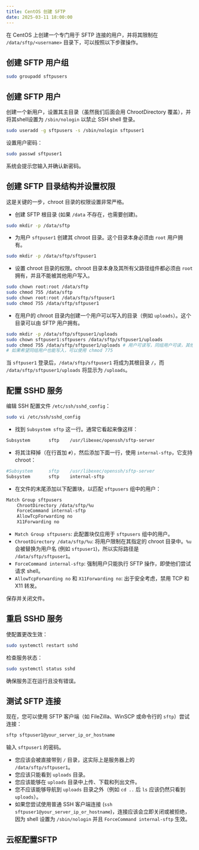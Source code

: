 ```yaml
---
title: CentOS 创建 SFTP
date: 2025-03-11 18:00:00
---
```


在 CentOS 上创建一个专门用于 SFTP 连接的用户，并将其限制在 `/data/sftp/<username>` 目录下，可以按照以下步骤操作。

## 创建 SFTP 用户组

```bash frame="none"
sudo groupadd sftpusers
```

## 创建 SFTP 用户

创建一个新用户，设置其主目录（虽然我们后面会用 ChrootDirectory 覆盖），并将其shell设置为 `/sbin/nologin` 以禁止 SSH shell 登录。

```bash frame="none"
sudo useradd -g sftpusers -s /sbin/nologin sftpuser1
```

设置用户密码：

```bash frame="none"
sudo passwd sftpuser1
```

系统会提示您输入并确认新密码。

## 创建 SFTP 目录结构并设置权限

这是关键的一步，chroot 目录的权限设置非常严格。

- 创建 SFTP 根目录 (如果 `/data` 不存在，也需要创建)。

```bash frame="none"
sudo mkdir -p /data/sftp
```

- 为用户 `sftpuser1` 创建其 chroot 目录。这个目录本身必须由 `root` 用户拥有。

```bash frame="none"
sudo mkdir -p /data/sftp/sftpuser1
```

- 设置 chroot 目录的权限。chroot 目录本身及其所有父路径组件都必须由 `root` 拥有，并且不能被其他用户写入。

```bash frame="none"
sudo chown root:root /data/sftp
sudo chmod 755 /data/sftp
sudo chown root:root /data/sftp/sftpuser1
sudo chmod 755 /data/sftp/sftpuser1
```

- 在用户的 chroot 目录内创建一个用户可以写入的目录（例如 `uploads`）。这个目录可以由 SFTP 用户拥有。

```bash frame="none"
sudo mkdir -p /data/sftp/sftpuser1/uploads
sudo chown sftpuser1:sftpusers /data/sftp/sftpuser1/uploads
sudo chmod 755 /data/sftp/sftpuser1/uploads # 用户可读写，同组用户可读，其他可读
# 如果希望同组用户也能写入，可以使用 chmod 775
```

当 `sftpuser1` 登录后，`/data/sftp/sftpuser1` 将成为其根目录 `/`，而 `/data/sftp/sftpuser1/uploads` 将显示为 `/uploads`。 

## 配置 SSHD 服务

编辑 SSH 配置文件 `/etc/ssh/sshd_config`：

```bash frame="none"
sudo vi /etc/ssh/sshd_config
```

- 找到 `Subsystem sftp` 这一行。通常它看起来像这样：

```bash frame="none"
Subsystem       sftp    /usr/libexec/openssh/sftp-server
```

- 将其注释掉（在行首加 `#`），然后添加下面一行，使用 `internal-sftp`，它支持 chroot：

```bash frame="none"
#Subsystem      sftp    /usr/libexec/openssh/sftp-server
Subsystem       sftp    internal-sftp
```

- 在文件的末尾添加以下配置块，以匹配 `sftpusers` 组中的用户：

```bash frame="none"
Match Group sftpusers
    ChrootDirectory /data/sftp/%u
    ForceCommand internal-sftp
    AllowTcpForwarding no
    X11Forwarding no
```

- `Match Group sftpusers`: 此配置块仅应用于 `sftpusers` 组中的用户。
- `ChrootDirectory /data/sftp/%u`: 将用户限制在其指定的 chroot 目录中。`%u` 会被替换为用户名 (例如 `sftpuser1`)，所以实际路径是 `/data/sftp/sftpuser1`。
- `ForceCommand internal-sftp`: 强制用户只能执行 SFTP 操作，即使他们尝试请求 shell。
- `AllowTcpForwarding no` 和 `X11Forwarding no`: 出于安全考虑，禁用 TCP 和 X11 转发。

保存并关闭文件。

## 重启 SSHD 服务

使配置更改生效：

```bash frame="none"
sudo systemctl restart sshd
```

检查服务状态：

```bash frame="none"
sudo systemctl status sshd
```

确保服务正在运行且没有错误。

## 测试 SFTP 连接

现在，您可以使用 SFTP 客户端（如 FileZilla、WinSCP 或命令行的 `sftp`）尝试连接：

```bash frame="none"
sftp sftpuser1@your_server_ip_or_hostname
```

输入 `sftpuser1` 的密码。

- 您应该会被直接带到 `/` 目录，这实际上是服务器上的 `/data/sftp/sftpuser1`。
- 您应该只能看到 `uploads` 目录。
- 您应该能够在 `uploads` 目录中上传、下载和列出文件。
- 您不应该能够导航到 `uploads` 目录之外（例如 `cd ..` 后 `ls` 应该仍然只看到 `uploads`）。
- 如果您尝试使用普通 SSH 客户端连接 (`ssh sftpuser1@your_server_ip_or_hostname`)，连接应该会立即关闭或被拒绝，因为 shell 设置为 `/sbin/nologin` 并且 `ForceCommand internal-sftp` 生效。

## 云枢配置SFTP

